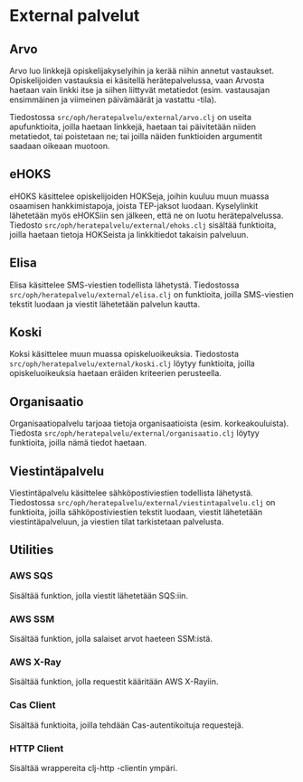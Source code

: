 # External palvelut

## Arvo

Arvo luo linkkejä opiskelijakyselyihin ja kerää niihin annetut vastaukset.
Opiskelijoiden vastauksia ei käsitellä herätepalvelussa, vaan Arvosta haetaan
vain linkki itse ja siihen liittyvät metatiedot (esim. vastausajan ensimmäinen
ja viimeinen päivämäärät ja vastattu -tila).

Tiedostossa `src/oph/heratepalvelu/external/arvo.clj` on useita apufunktioita,
joilla haetaan linkkejä, haetaan tai päivitetään niiden metatiedot, tai
poistetaan ne; tai joilla näiden funktioiden argumentit saadaan oikeaan muotoon.


## eHOKS

eHOKS käsittelee opiskelijoiden HOKSeja, joihin kuuluu muun muassa osaamisen
hankkimistapoja, joista TEP-jaksot luodaan. Kyselylinkit lähetetään myös
eHOKSiin sen jälkeen, että ne on luotu herätepalvelussa. Tiedosto
`src/oph/heratepalvelu/external/ehoks.clj` sisältää funktioita, joilla haetaan
tietoja HOKSeista ja linkkitiedot takaisin palveluun.


## Elisa

Elisa käsittelee SMS-viestien todellista lähetystä. Tiedostossa
`src/oph/heratepalvelu/external/elisa.clj` on funktioita, joilla SMS-viestien
tekstit luodaan ja viestit lähetetään palvelun kautta.


## Koski

Koksi käsittelee muun muassa opiskeluoikeuksia. Tiedostosta
`src/oph/heratepalvelu/external/koski.clj` löytyy funktioita, joilla
opiskeluoikeuksia haetaan eräiden kriteerien perusteella.


## Organisaatio

Organisaatiopalvelu tarjoaa tietoja organisaatioista (esim. korkeakouluista).
Tiedosta `src/oph/heratepalvelu/external/organisaatio.clj` löytyy funktioita,
joilla nämä tiedot haetaan.


## Viestintäpalvelu

Viestintäpalvelu käsittelee sähköpostiviestien todellista lähetystä. Tiedostossa
`src/oph/heratepalvelu/external/viestintapalvelu.clj` on funktioita, joilla
sähköpostiviestien tekstit luodaan, viestit lähetetään viestintäpalveluun, ja
viestien tilat tarkistetaan palvelusta.


## Utilities

### AWS SQS

Sisältää funktion, jolla viestit lähetetään SQS:iin.


### AWS SSM

Sisältää funktion, jolla salaiset arvot haeteen SSM:istä.


### AWS X-Ray

Sisältää funktion, jolla requestit kääritään AWS X-Rayiin.


### Cas Client

Sisältää funktioita, joilla tehdään Cas-autentikoituja requestejä.


### HTTP Client

Sisältää wrappereita clj-http -clientin ympäri.
